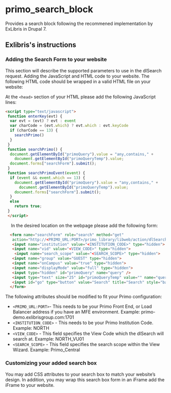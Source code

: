 primo_search_block
==================

Provides a search block following the recommened implementation by ExLibris in Drupal 7.


## Exlibris's instructions 

### Adding the Search Form to your website

This section will describe the supported parameters to use in the dlSearch request. Adding the JavaScript and HTML code to your website. The following HTML code should be wrapped in a valid HTML file on your website:

At the `<head>` section of your HTML please add the following JavaScript lines:
```html
<script type="text/javascript"> 
 function enterKey(evt) {
  var evt = (evt) ? evt : event
  var charCode = (evt.which) ? evt.which : evt.keyCode
  if (charCode == 13) {
    searchPrimo()
  }
 } 
 function searchPrimo() {
  document.getElementById("primoQuery").value = "any,contains," + 
    document.getElementById("primoQueryTemp").value;
  document.forms["searchForm"].submit();
 }
 function searchPrimoEvent(event) {
  if (event && event.which == 13) {
    document.getElementById("primoQuery").value = "any,contains," + 
      document.getElementById("primoQueryTemp").value;
    document.forms["searchForm"].submit();
  }
  else
    return true;
 }
 </script>
```
  
In the desired location on the webpage please add the following form:

```html
  <form name="searchForm" role="search" method="get" 
   action="http://<PRIMO_URL:PORT>/primo_library/libweb/action/dlSearch.do" enctype="application/x-www-form-urlencoded; charset=utf-8" id="simple" target="_self"  onsubmit="searchPrimo()">
   <input name="institution" value="<INSTITUTION_CODE>" type="hidden">
   <input name="vid" value="<VIEW_CODE>" type="hidden">
    <input name="search_scope" value="<SEARCH_SCOPE>" type="hidden">
   <input name="group" value="GUEST" type="hidden">
   <input name="onCampus" value="true" type="hidden">
   <input name="displayMode" value="full" type="hidden">
   <input type="hidden" id="primoQuery" name="query" />
   <input type="text" size="25" id="primoQueryTemp" value="" name="queryTemp" onkeypress="return searchPrimoEvent(event)" />
   <input id="go" type="button" value="Search" title="Search" style="background:#fff2c6; color: #8a8372; border:3px solid; margin-top: 5px; margin-left: 125px;" onclick="searchPrimo()" alt="Search">
  </form>
```
The following attributes should be modified to fit your Primo configuration:

* `<PRIMO_URL:PORT>`- This needs to be your Primo Front End, or Load Balancer address if you have an MFE environment. Example: primo-demo.exlibrisgroup.com:1701
* `<INSTITUTION_CODE>` - This needs to be your Primo Institution Code. Example: NORTH
* `<VIEW_CODE>` - This field specifies the View Code which the dlSearch will search at. Example: NORTH_VU01
* `<SEARCH_SCOPE>` - This field specifies the search scope within the View Wizard. Example: Primo_Central


### Customizing your added search box

You may add CSS attributes to your search box to match your website’s design. In addition, you may wrap this search box form in an iFrame add the iFrame to your website.
